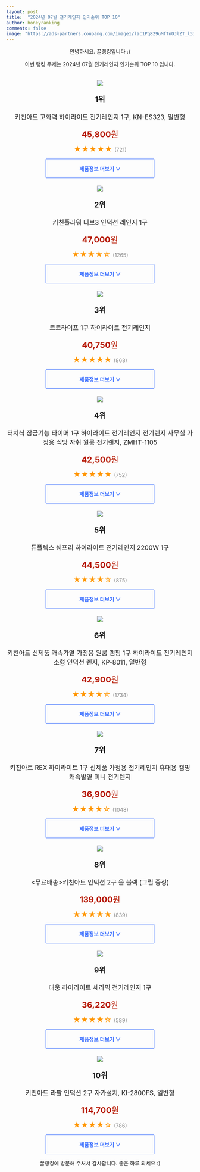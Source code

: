 ```yaml
---
layout: post
title:  "2024년 07월 전기레인지 인기순위 TOP 10"
author: honeyranking
comments: false
image: "https://ads-partners.coupang.com/image1/lac1Pq829uMfTnOJlZT_l33uxkXN0zswxMXhOaIvKrmV2phaXCOMrK8hRsnsKrpBwk3ed-YLeHhqVQoMMY-hepa15_vULWpKXuJCFfRJ_BEI58usZmrth7y-a2BjI34FZ1oil2rXvk4QRXcp_x-7olYYLncwGCGHYlWl-JhJD86zcqXIaN45me1Xuh8cRGu-ekFlMou5Up3yvY35W-mlx4a4lnyXV4b2v72ZotHunmXP_7FFI53GECzN1IxMtkggppddz7qF7pjeA0bHnfhDMyE_SQmDAQ7ZLQc8qbrgtng="
---
```

<p style="text-align: center;">안녕하세요. 꿀랭킹입니다 :)</p>
<p style="text-align: center;">이번 랭킹 주제는 2024년 07월 전기레인지 인기순위 TOP 10 입니다.</p><center><img src="https://ads-partners.coupang.com/image1/lac1Pq829uMfTnOJlZT_l33uxkXN0zswxMXhOaIvKrmV2phaXCOMrK8hRsnsKrpBwk3ed-YLeHhqVQoMMY-hepa15_vULWpKXuJCFfRJ_BEI58usZmrth7y-a2BjI34FZ1oil2rXvk4QRXcp_x-7olYYLncwGCGHYlWl-JhJD86zcqXIaN45me1Xuh8cRGu-ekFlMou5Up3yvY35W-mlx4a4lnyXV4b2v72ZotHunmXP_7FFI53GECzN1IxMtkggppddz7qF7pjeA0bHnfhDMyE_SQmDAQ7ZLQc8qbrgtng=" style="margin-top:20px" /></center><p style="text-align: center; font-size: 20px"><b>1위</b></p><p style="text-align: center; font-size: 17px">키친아트 고화력 하이라이트 전기레인지 1구, KN-ES323, 일반형</p><p style="text-align: center;"><span style="color: #b61800; font-size: 22px;"><b>45,800</b>원</span></p><p style="text-align: center;"><span style="color: #ff9600; font-size: 20px;">★★★★★ </span><span style="color: #878787;">(721)</span></p><center><a href="https://link.coupang.com/re/AFFSDP?lptag=AF3899140&subid=honeyrank&pageKey=1926035152&itemId=3269650299&vendorItemId=71256670437&traceid=V0-153-d218e964547bcad7&clickBeacon=abdfb5b0-4e06-11ef-b266-756dab6f0338%7E3&requestid=20240730090003192277019574&token=31850C%7CMIXED"><div style="font-size: 14px; display: inline-block; padding: 15px 90px; color: #346aff; border-radius: 2px; border: 1px solid #346aff; cursor: pointer;"><b>제품정보 더보기 &or;</b></div></a></center><center><img src="https://ads-partners.coupang.com/image1/cy9YpLWQ2GGRgB6Tc0tHwg-YwiT8QOKKLzSh5bZZElwmifAX83Bv25V0nw2lL7E9NjadKG62wujhxKqyf4pYLVV6yAFlPzpgpZU2YdUjAjzxx-EpGEslld3KmLLozjBJsUrbDxk3fsTAtgjAnEXAM3q_2zFLb4OvS4KL99Iav2jAgWqEFWHuFfp5BQaHuGuYRTuQingDoiyypbfZYnI7rXMdLW-6SHeziZTYl8QDVFa6VJGNXf0hhCRnOnXl33pPxN7yI1BYm9vVvxjvQ4CRET_p-OOZaTOp9w6c" style="margin-top:20px" /></center><p style="text-align: center; font-size: 20px"><b>2위</b></p><p style="text-align: center; font-size: 17px">키친플라워 터보3 인덕션 레인지 1구</p><p style="text-align: center;"><span style="color: #b61800; font-size: 22px;"><b>47,000</b>원</span></p><p style="text-align: center;"><span style="color: #ff9600; font-size: 20px;">★★★★☆ </span><span style="color: #878787;">(1265)</span></p><center><a href="https://link.coupang.com/re/AFFSDP?lptag=AF3899140&subid=honeyrank&pageKey=7310298833&itemId=18726479788&vendorItemId=4226012864&traceid=V0-153-91f8ff89f0e5a022&requestid=20240730090003192277019574&token=31850C%7CMIXED"><div style="font-size: 14px; display: inline-block; padding: 15px 90px; color: #346aff; border-radius: 2px; border: 1px solid #346aff; cursor: pointer;"><b>제품정보 더보기 &or;</b></div></a></center><center><img src="https://ads-partners.coupang.com/image1/fhMqTRzY2p8qeZZvftRgVOMePaeAlQqCFTeidNrmOFhUNDsJ0OMQ7Ni_eBrZnNsjzhI2TDxRjFt_jgZOmIK0gcLq-WBRmmo5Zbg3yDOrr0zBaWyZypu_Sqa6JKBi_JjO_SNTmWTipfIH4vV3KyWVgYEghgDI1qLolywcrtCHbpFBxMq7dZd776lpjvHQ8fy4cTOorJuXC-qccsWY_pF-85gjfpjhcw1oFtSPogbZUNUrUTgFU2uz5Rvhs0rPeQku1I3ozxo7LOJBfyz3j5ooxhy6i_xvwxKIVakgRcgbvqjQZCYADvKhpxs=" style="margin-top:20px" /></center><p style="text-align: center; font-size: 20px"><b>3위</b></p><p style="text-align: center; font-size: 17px">코코라이프 1구 하이라이트 전기레인지</p><p style="text-align: center;"><span style="color: #b61800; font-size: 22px;"><b>40,750</b>원</span></p><p style="text-align: center;"><span style="color: #ff9600; font-size: 20px;">★★★★★ </span><span style="color: #878787;">(868)</span></p><center><a href="https://link.coupang.com/re/AFFSDP?lptag=AF3899140&subid=honeyrank&pageKey=33011413&itemId=124184169&vendorItemId=84924196441&traceid=V0-153-3d44c15804c9c9a5&requestid=20240730090003192277019574&token=31850C%7CMIXED"><div style="font-size: 14px; display: inline-block; padding: 15px 90px; color: #346aff; border-radius: 2px; border: 1px solid #346aff; cursor: pointer;"><b>제품정보 더보기 &or;</b></div></a></center><center><img src="https://ads-partners.coupang.com/image1/z5MZZ5TQgM80at05z54G8T6bBx-yhBLomczxG-_Cv_MBqOw_lB3brLnPrEu0bL8j-jlg1cmkJ3m2LDDO4bH6pM716eMi27J--8k_tK3AHGGEpJiZdbuO9wIZk772kV-3jLaS87cOZhhnUAnWCMA1fixNVO2OPR5AJm5CTd_bg1WMx_wVx4NMfKbspjoCOsHYBy8C1jdYX01SrSJlfmDrgETxykIzzVZevvUXmNyOH5IEHZrLhO6mKaH3Z3dt3CqAmM6oJneTZzONvSp9vIOP2NqyDNdXOfiCs-wB9MfMG02hN0lSMs-zNyF3OtRkk4c=" style="margin-top:20px" /></center><p style="text-align: center; font-size: 20px"><b>4위</b></p><p style="text-align: center; font-size: 17px">터치식 잠금기능 타이머 1구 하이라이트 전기레인지 전기렌지 사무실 가정용 식당 자취 원룸 전기랜지, ZMHT-1105</p><p style="text-align: center;"><span style="color: #b61800; font-size: 22px;"><b>42,500</b>원</span></p><p style="text-align: center;"><span style="color: #ff9600; font-size: 20px;">★★★★★ </span><span style="color: #878787;">(752)</span></p><center><a href="https://link.coupang.com/re/AFFSDP?lptag=AF3899140&subid=honeyrank&pageKey=7915095644&itemId=21727835915&vendorItemId=88777037696&traceid=V0-153-c8a3a2dac4ed2000&clickBeacon=abdfdcc0-4e06-11ef-8092-ea0be55124e3%7E3&requestid=20240730090003192277019574&token=31850C%7CMIXED"><div style="font-size: 14px; display: inline-block; padding: 15px 90px; color: #346aff; border-radius: 2px; border: 1px solid #346aff; cursor: pointer;"><b>제품정보 더보기 &or;</b></div></a></center><center><img src="https://ads-partners.coupang.com/image1/vxiNlOokI-mVYpWgv-sbjqORX3dPz64HUHeS5DBf_sjIQWB6alKkoohl-uxEzjJzW2MzdUcOGB-iceahu8hWsYxfNqT4KjQ59dhJNuU2TVc3Mw0PjA6y9QR40B1pQA1jNqGNOhYWdv8ymSQOAgB5rSftrCd0BLHSSkaccpmgLQlDfs6582qOQshBNQVeOgcARhR0c4JDiXll3DWUkurEHNKZ4LcST-raj0moffJHw9_ThFpQyomr9OA4OcJ4mBUUtdH_mkim4l3-FXFkKNWmSoNe" style="margin-top:20px" /></center><p style="text-align: center; font-size: 20px"><b>5위</b></p><p style="text-align: center; font-size: 17px">듀플렉스 쉐프리 하이라이트 전기레인지 2200W 1구</p><p style="text-align: center;"><span style="color: #b61800; font-size: 22px;"><b>44,500</b>원</span></p><p style="text-align: center;"><span style="color: #ff9600; font-size: 20px;">★★★★☆ </span><span style="color: #878787;">(875)</span></p><center><a href="https://link.coupang.com/re/AFFSDP?lptag=AF3899140&subid=honeyrank&pageKey=5320162050&itemId=7735561179&vendorItemId=81880904394&traceid=V0-153-be7afa9eb63efadc&requestid=20240730090003192277019574&token=31850C%7CMIXED"><div style="font-size: 14px; display: inline-block; padding: 15px 90px; color: #346aff; border-radius: 2px; border: 1px solid #346aff; cursor: pointer;"><b>제품정보 더보기 &or;</b></div></a></center><center><img src="https://ads-partners.coupang.com/image1/sfKGxVO16FjK0AgLseZjAh6IhVCcceHW13cfgvx-I7N6X_1OOlB-0JOWqs0J0exggqB2DFwI1pTB2JlBXRpqQTE9U5MqOGzvu2_Ho08cCcl_awlmW8evrIIjDwSpJwT6zyUJ1Kz_d3ieyH3MYm0TV47hJs3c-Oj9k1CWm4XlF3uA4bzWLo-0m2JzlSNOWfK_GVNwbU8AR3ZJppsqsEd8NKXwDqt0uVGWU9Yq0llJ3htnCN1dzIAp8ankwXRcNdY22eI0H1WEJslQoePqvgfq5m3GP4QBZM_Oi2TEWoenjgNqCZKt-63AE6nlXPhJ4h8k" style="margin-top:20px" /></center><p style="text-align: center; font-size: 20px"><b>6위</b></p><p style="text-align: center; font-size: 17px">키친아트 신제품 쾌속가열 가정용 원룸 캠핑 1구 하이라이트 전기레인지 소형 인덕션 렌지, KP-8011, 일반형</p><p style="text-align: center;"><span style="color: #b61800; font-size: 22px;"><b>42,900</b>원</span></p><p style="text-align: center;"><span style="color: #ff9600; font-size: 20px;">★★★★☆ </span><span style="color: #878787;">(1734)</span></p><center><a href="https://link.coupang.com/re/AFFSDP?lptag=AF3899140&subid=honeyrank&pageKey=7106721433&itemId=17754354189&vendorItemId=84918756280&traceid=V0-153-116a4d0361177dbc&clickBeacon=abdfdcc0-4e06-11ef-8902-4bad358c25d7%7E3&requestid=20240730090003192277019574&token=31850C%7CMIXED"><div style="font-size: 14px; display: inline-block; padding: 15px 90px; color: #346aff; border-radius: 2px; border: 1px solid #346aff; cursor: pointer;"><b>제품정보 더보기 &or;</b></div></a></center><center><img src="https://ads-partners.coupang.com/image1/dlp7KD-okMYADtR5dtnxWupiazWvp3-SlBp5y1Ynp_GoNTOoViTT--5y_JfwQ1FL5FWn0AtqzD-wQVhNxSxPnMN-Ml8XFDQrthY-teJhOdjj2BD8_iSVVCLH7tbWDeHO90SadG-a1qSWg8QIvgq2hARmaue00PJVyJ1FjdZecNZuuZk7h2TwYs6uV8dyJxPv-IG1c1ypDB7x5EmrVMdC63KeRSdr_c64Ffo_ja4QnhdnZEvB3zxcx7aQM5FrcDpecjg10jq-gOgS1GM_QBFh4pEgV9lGb1oznd04ByBTqWbmsMF2dUZ_r-A4wg==" style="margin-top:20px" /></center><p style="text-align: center; font-size: 20px"><b>7위</b></p><p style="text-align: center; font-size: 17px">키친아트 REX 하이라이트 1구 신제품 가정용 전기레인지 휴대용 캠핑 쾌속발열 미니 전기렌지</p><p style="text-align: center;"><span style="color: #b61800; font-size: 22px;"><b>36,900</b>원</span></p><p style="text-align: center;"><span style="color: #ff9600; font-size: 20px;">★★★★☆ </span><span style="color: #878787;">(1048)</span></p><center><a href="https://link.coupang.com/re/AFFSDP?lptag=AF3899140&subid=honeyrank&pageKey=8207873346&itemId=23548650473&vendorItemId=90574721803&traceid=V0-153-f0c25741d4b34d7e&requestid=20240730090003192277019574&token=31850C%7CMIXED"><div style="font-size: 14px; display: inline-block; padding: 15px 90px; color: #346aff; border-radius: 2px; border: 1px solid #346aff; cursor: pointer;"><b>제품정보 더보기 &or;</b></div></a></center><center><img src="https://ads-partners.coupang.com/image1/ZjydNVjV_2edbeOxZmiPe5hnhHDqI7Ry45uvFQGDWPZdFSmE8BOWVPZ1VIawk-Yh1QDRyqFLZAa0_FQ1Dw1M4E-a8KJQ6U28HKAstB54Tw-W3Wfz5xWw2rAfYLGT9StgVvWHrqdf51Leq-Tv84aQ6KoZFR6YZZC4NLZgDxhXJgadXhyZTCpiZGpZBMI212WbO4_GY4eOHV45PUPpRJLmsWyELjMVHJOvrQDdaim8sJxUvfIa8MAY5_Moy7M9oBG9emMa_cp7N_Wc-fgKvpbA4ycSNf8NrQgwrVcMKpc4sJlKM5gC4HaPeSN2Lw41yg==" style="margin-top:20px" /></center><p style="text-align: center; font-size: 20px"><b>8위</b></p><p style="text-align: center; font-size: 17px"><무료배송>키친아트 인덕션 2구 올 블랙 (그릴 증정)</p><p style="text-align: center;"><span style="color: #b61800; font-size: 22px;"><b>139,000</b>원</span></p><p style="text-align: center;"><span style="color: #ff9600; font-size: 20px;">★★★★★ </span><span style="color: #878787;">(839)</span></p><center><a href="https://link.coupang.com/re/AFFSDP?lptag=AF3899140&subid=honeyrank&pageKey=7673039201&itemId=20473954941&vendorItemId=87553142805&traceid=V0-153-d4d05e365a4adbff&clickBeacon=abdfdcc0-4e06-11ef-83d7-61599e0a8d97%7E3&requestid=20240730090003192277019574&token=31850C%7CMIXED"><div style="font-size: 14px; display: inline-block; padding: 15px 90px; color: #346aff; border-radius: 2px; border: 1px solid #346aff; cursor: pointer;"><b>제품정보 더보기 &or;</b></div></a></center><center><img src="https://ads-partners.coupang.com/image1/e4cJBgIaj_T5jmHDezGsnIMajp9etmAAYK5JEYoYva58lw1U7T3sP5-V0D8jXatbpEDbFmfMoB7YStus_Uu3bAWyU5vQURL3ILalf4glCpuR-C9TwYgy7ugXjj5rORgyT0v-_XN11O8iWGsbBmbbwu5EzFT4SUbKRYrzINR8YvpeK7agEEzgpcgr1peHDchexnipuA-M0VVnC0Lbeqz8Run2qSOaSqvrIpCF9hEXQRokJapZKyI3ocHp_Xgv0c5Ocoi7i1c3xceZWaVAEd1wHY-TtPZrNH28alqmnZPQ-oTz1RhnMlqgMSU=" style="margin-top:20px" /></center><p style="text-align: center; font-size: 20px"><b>9위</b></p><p style="text-align: center; font-size: 17px">대웅 하이라이트 세라믹 전기레인지 1구</p><p style="text-align: center;"><span style="color: #b61800; font-size: 22px;"><b>36,220</b>원</span></p><p style="text-align: center;"><span style="color: #ff9600; font-size: 20px;">★★★★☆ </span><span style="color: #878787;">(589)</span></p><center><a href="https://link.coupang.com/re/AFFSDP?lptag=AF3899140&subid=honeyrank&pageKey=127235171&itemId=375164380&vendorItemId=3909254258&traceid=V0-153-fb381e68fa89ff49&requestid=20240730090003192277019574&token=31850C%7CMIXED"><div style="font-size: 14px; display: inline-block; padding: 15px 90px; color: #346aff; border-radius: 2px; border: 1px solid #346aff; cursor: pointer;"><b>제품정보 더보기 &or;</b></div></a></center><center><img src="https://ads-partners.coupang.com/image1/9d9HoTQDZOzMiqFT9YiXU2WurcvsEsTV7yozftp5T2w8dfZdUUwlBVl1oxG3CSkZwpagHN8edx6eB86qjcs5PYIU3Ub9im0VNSIeeatffpnEoB8GFshvNBQbdJCsLLP8fGMG7NVSEC4X_cIU4LZ2JxmqGS-rWJV6mbQkpUAXTxof7C3mnfIEz7E8al6wYqSOcPuPBycqDqCcEV_vGcdzb_Ezh-kMowPYlC0kF8CyXlVZ53is5U3nscBqhXULWAjxjlWVWTPrMRvPB1cd5Vvpvz3rPylaNg==" style="margin-top:20px" /></center><p style="text-align: center; font-size: 20px"><b>10위</b></p><p style="text-align: center; font-size: 17px">키친아트 라팔 인덕션 2구 자가설치, KI-2800FS, 일반형</p><p style="text-align: center;"><span style="color: #b61800; font-size: 22px;"><b>114,700</b>원</span></p><p style="text-align: center;"><span style="color: #ff9600; font-size: 20px;">★★★★☆ </span><span style="color: #878787;">(786)</span></p><center><a href="https://link.coupang.com/re/AFFSDP?lptag=AF3899140&subid=honeyrank&pageKey=8087798327&itemId=9017324872&vendorItemId=76303768039&traceid=V0-153-567d3e8cb0ea7bde&clickBeacon=abdfdcc0-4e06-11ef-843f-5ea2ba353092%7E3&requestid=20240730090003192277019574&token=31850C%7CMIXED"><div style="font-size: 14px; display: inline-block; padding: 15px 90px; color: #346aff; border-radius: 2px; border: 1px solid #346aff; cursor: pointer;"><b>제품정보 더보기 &or;</b></div></a></center><p style="text-align: center;">꿀랭킹에 방문해 주셔서 감사합니다. 좋은 하루 되세요 :)</p>